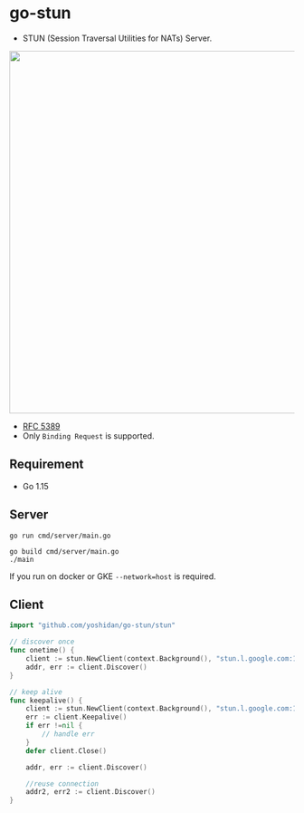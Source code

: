 # go-stun 

* STUN (Session Traversal Utilities for NATs) Server.

<img src="https://blog.ivrpowers.com/postimages/technologies/ivrpowers-turn-stun-screen.005.jpeg" width="640px"/>

* [RFC 5389](https://tools.ietf.org/html/rfc5389) 
* Only `Binding Request` is supported.

## Requirement

* Go 1.15

## Server

```
go run cmd/server/main.go
```

```
go build cmd/server/main.go
./main
```

If you run on docker or GKE `--network=host` is required.

## Client

```go
import "github.com/yoshidan/go-stun/stun"

// discover once
func onetime() {
    client := stun.NewClient(context.Background(), "stun.l.google.com:19302", nil)
    addr, err := client.Discover()
}

// keep alive
func keepalive() {
    client := stun.NewClient(context.Background(), "stun.l.google.com:19302", nil)
    err := client.Keepalive()
    if err !=nil {
        // handle err
    }
    defer client.Close()

    addr, err := client.Discover()         

    //reuse connection
    addr2, err2 := client.Discover()         
}
```


